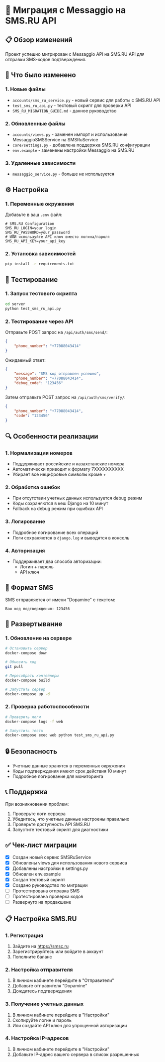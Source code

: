 # 🔄 Миграция с Messaggio на SMS.RU API

## 📋 Обзор изменений

Проект успешно мигрирован с Messaggio API на SMS.RU API для отправки SMS-кодов подтверждения.

## 🔧 Что было изменено

### 1. Новые файлы
- `accounts/sms_ru_service.py` - новый сервис для работы с SMS.RU API
- `test_sms_ru_api.py` - тестовый скрипт для проверки API
- `SMS_RU_MIGRATION_GUIDE.md` - данное руководство

### 2. Обновленные файлы
- `accounts/views.py` - заменен импорт и использование MessaggioSMSService на SMSRuService
- `core/settings.py` - добавлена поддержка SMS.RU конфигурации
- `env.example` - заменены настройки Messaggio на SMS.RU

### 3. Удаленные зависимости
- `messaggio_service.py` - больше не используется

## ⚙️ Настройка

### 1. Переменные окружения

Добавьте в ваш `.env` файл:

```env
# SMS.RU Configuration
SMS_RU_LOGIN=your_login
SMS_RU_PASSWORD=your_password
# ИЛИ используйте API ключ вместо логина/пароля
SMS_RU_API_KEY=your_api_key
```

### 2. Установка зависимостей

```bash
pip install -r requirements.txt
```

## 🧪 Тестирование

### 1. Запуск тестового скрипта

```bash
cd server
python test_sms_ru_api.py
```

### 2. Тестирование через API

Отправьте POST запрос на `/api/auth/sms/send/`:

```json
{
    "phone_number": "+77088043414"
}
```

Ожидаемый ответ:
```json
{
    "message": "SMS код отправлен успешно",
    "phone_number": "+77088043414",
    "debug_code": "123456"
}
```

Затем отправьте POST запрос на `/api/auth/sms/verify/`:

```json
{
    "phone_number": "+77088043414",
    "code": "123456"
}
```

## 🔍 Особенности реализации

### 1. Нормализация номеров
- Поддерживает российские и казахстанские номера
- Автоматически приводит к формату 7XXXXXXXXXX
- Убирает все нецифровые символы кроме +

### 2. Обработка ошибок
- При отсутствии учетных данных используется debug режим
- Коды сохраняются в кеш Django на 10 минут
- Fallback на debug режим при ошибках API

### 3. Логирование
- Подробное логирование всех операций
- Логи сохраняются в `django.log` и выводятся в консоль

### 4. Авторизация
- Поддерживает два способа авторизации:
  - Логин + пароль
  - API ключ

## 📱 Формат SMS

SMS отправляется от имени "Dopamine" с текстом:
```
Ваш код подтверждения: 123456
```

## 🚀 Развертывание

### 1. Обновление на сервере

```bash
# Остановить сервер
docker-compose down

# Обновить код
git pull

# Пересобрать контейнеры
docker-compose build

# Запустить сервер
docker-compose up -d
```

### 2. Проверка работоспособности

```bash
# Проверить логи
docker-compose logs -f web

# Запустить тесты
docker-compose exec web python test_sms_ru_api.py
```

## 🔒 Безопасность

- Учетные данные хранятся в переменных окружения
- Коды подтверждения имеют срок действия 10 минут
- Подробное логирование для мониторинга

## 📞 Поддержка

При возникновении проблем:

1. Проверьте логи сервера
2. Убедитесь, что учетные данные настроены правильно
3. Проверьте доступность API SMS.RU
4. Запустите тестовый скрипт для диагностики

## ✅ Чек-лист миграции

- [x] Создан новый сервис SMSRuService
- [x] Обновлены views для использования нового сервиса
- [x] Добавлены настройки в settings.py
- [x] Обновлен env.example
- [x] Создан тестовый скрипт
- [x] Создано руководство по миграции
- [ ] Протестирована отправка SMS
- [ ] Протестирована проверка кодов
- [ ] Развернуто на продакшене

## 📋 Настройка SMS.RU

### 1. Регистрация
1. Зайдите на https://smsc.ru
2. Зарегистрируйтесь или войдите в аккаунт
3. Пополните баланс

### 2. Настройка отправителя
1. В личном кабинете перейдите в "Отправители"
2. Добавьте отправителя "Dopamine"
3. Дождитесь подтверждения

### 3. Получение учетных данных
1. В личном кабинете перейдите в "Настройки"
2. Скопируйте логин и пароль
3. Или создайте API ключ для упрощенной авторизации

### 4. Настройка IP-адресов
1. В личном кабинете перейдите в "Настройки"
2. Добавьте IP-адрес вашего сервера в список разрешенных

